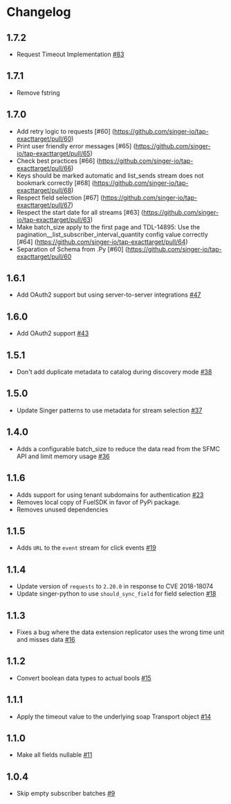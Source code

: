 # Changelog

## 1.7.2
  * Request Timeout Implementation [#83](https://github.com/singer-io/tap-exacttarget/pull/83)

## 1.7.1
  * Remove fstring

## 1.7.0
  * Add retry logic to requests [#60] (https://github.com/singer-io/tap-exacttarget/pull/60)
  * Print user friendly error messages [#65] (https://github.com/singer-io/tap-exacttarget/pull/65)
  * Check best practices [#66] (https://github.com/singer-io/tap-exacttarget/pull/66)
  * Keys should be marked automatic and list_sends stream does not bookmark correctly [#68] (https://github.com/singer-io/tap-exacttarget/pull/68)
  * Respect field selection [#67] (https://github.com/singer-io/tap-exacttarget/pull/67)
  * Respect the start date for all streams [#63] (https://github.com/singer-io/tap-exacttarget/pull/63)
  * Make batch_size apply to the first page and TDL-14895: Use the pagination__list_subscriber_interval_quantity config value correctly [#64] (https://github.com/singer-io/tap-exacttarget/pull/64)
  * Separation of Schema from .Py [#60] (https://github.com/singer-io/tap-exacttarget/pull/60

## 1.6.1
  * Add OAuth2 support but using server-to-server integrations [#47](https://github.com/singer-io/tap-exacttarget/pull/47)

## 1.6.0
  * Add OAuth2 support [#43](https://github.com/singer-io/tap-exacttarget/pull/43)

## 1.5.1
  * Don't add duplicate metadata to catalog during discovery mode [#38](https://github.com/singer-io/tap-exacttarget/pull/38)

## 1.5.0
  * Update Singer patterns to use metadata for stream selection [#37](https://github.com/singer-io/tap-exacttarget/pull/37)

## 1.4.0
  * Adds a configurable batch_size to reduce the data read from the SFMC API and limit memory usage [#36](https://github.com/singer-io/tap-exacttarget/pull/36)

## 1.1.6
  * Adds support for using tenant subdomains for authentication [#23](https://github.com/singer-io/tap-exacttarget/pull/23)
  * Removes local copy of FuelSDK in favor of PyPi package.
  * Removes unused dependencies

## 1.1.5
  * Adds `URL` to the `event` stream for click events [#19](https://github.com/singer-io/tap-exacttarget/pull/19)

## 1.1.4
  * Update version of `requests` to `2.20.0` in response to CVE 2018-18074
  * Update singer-python to use `should_sync_field` for field selection [#18](https://github.com/singer-io/tap-exacttarget/pull/18)

## 1.1.3
  * Fixes a bug where the data extension replicator uses the wrong time unit and misses data [#16](https://github.com/singer-io/tap-exacttarget/pull/16)

## 1.1.2
  * Convert boolean data types to actual bools [#15](https://github.com/singer-io/tap-exacttarget/pull/15)

## 1.1.1
  * Apply the timeout value to the underlying soap Transport object [#14](https://github.com/singer-io/tap-exacttarget/pull/14)

## 1.1.0
  * Make all fields nullable [#11](https://github.com/singer-io/tap-exacttarget/pull/11)

## 1.0.4
  * Skip empty subscriber batches [#9](https://github.com/singer-io/tap-exacttarget/pull/9)
